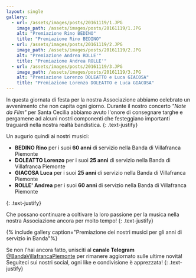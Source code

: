 ```yaml
---
layout: single
gallery:
  - url: /assets/images/posts/20161119/1.JPG
    image_path: /assets/images/posts/20161119/1.JPG
    alt: "Premiazione Rino BEDINO"
    title: "Premiazione Rino BEDINO"
  - url: /assets/images/posts/20161119/2.JPG
    image_path: /assets/images/posts/20161119/2.JPG
    alt: "Premiazione Andrea ROLLE'"
    title: "Premiazione Andrea ROLLE'"
  - url: /assets/images/posts/20161119/3.JPG
    image_path: /assets/images/posts/20161119/3.JPG
    alt: "Premiazione Lorenzo DOLEATTO e Luca GIACOSA"
    title: "Premiazione Lorenzo DOLEATTO e Luca GIACOSA"
---
```

In questa giornata di festa per la nostra Associazione abbiamo celebrato un avvenimento che non capita ogni giorno. Durante il nostro concerto *"Note da Film"* per Santa Cecilia abbiamo avuto l'onore di consegnare targhe e pergamene ad alcuni nostri componenti che festeggiano importanti traguardi nella nostra realtà bandistica.
{: .text-justify}

Un augurio quindi ai nostri musici:

- **BEDINO Rino** per i suoi **60 anni** di servizio nella Banda di Villafranca Piemonte
- **DOLEATTO Lorenzo** per i suoi **25 anni** di servizio nella Banda di Villafranca Piemonte
- **GIACOSA Luca** per i suoi **25 anni** di servizio nella Banda di Villafranca Piemonte
- **ROLLE' Andrea** per i suoi **60 anni** di servizio nella Banda di Villafranca Piemonte

{: .text-justify}

Che possano continuare a coltivare la loro passione per la musica nella nostra Associazione ancora per molto tempo!
{: .text-justify}

{% include gallery caption="Premiazione dei nostri musici per gli anni di servizio in Banda"%}

Se non l'hai ancora fatto, unisciti al **canale Telegram** [@BandaVillafrancaPiemonte](https://t.me/BandaVillafrancaPiemonte) per rimanere aggiornato sulle ultime novità! Seguiteci sui nostri social, ogni like e condivisione è apprezzata!
{: .text-justify}